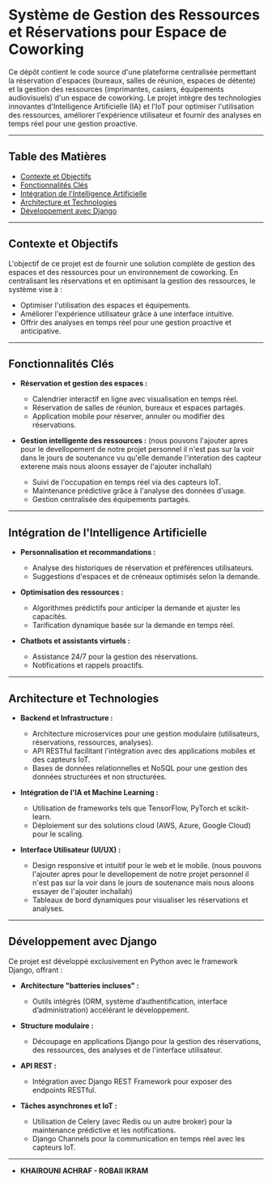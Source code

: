 # Système de Gestion des Ressources et Réservations pour Espace de Coworking

Ce dépôt contient le code source d'une plateforme centralisée permettant la réservation d'espaces (bureaux, salles de réunion, espaces de détente) et la gestion des ressources (imprimantes, casiers, équipements audiovisuels) d'un espace de coworking. Le projet intègre des technologies innovantes d'Intelligence Artificielle (IA) et l'IoT pour optimiser l'utilisation des ressources, améliorer l'expérience utilisateur et fournir des analyses en temps réel pour une gestion proactive.

---

## Table des Matières

- [Contexte et Objectifs](#contexte-et-objectifs)
- [Fonctionnalités Clés](#fonctionnalités-clés)
- [Intégration de l'Intelligence Artificielle](#intégration-de-lintelligence-artificielle)
- [Architecture et Technologies](#architecture-et-technologies)
- [Développement avec Django](#développement-avec-django)
---

## Contexte et Objectifs

L'objectif de ce projet est de fournir une solution complète de gestion des espaces et des ressources pour un environnement de coworking. En centralisant les réservations et en optimisant la gestion des ressources, le système vise à :

- Optimiser l'utilisation des espaces et équipements.
- Améliorer l'expérience utilisateur grâce à une interface intuitive.
- Offrir des analyses en temps réel pour une gestion proactive et anticipative.

---

## Fonctionnalités Clés

- **Réservation et gestion des espaces :**
  - Calendrier interactif en ligne avec visualisation en temps réel.
  - Réservation de salles de réunion, bureaux et espaces partagés.
  - Application mobile pour réserver, annuler ou modifier des réservations.

- **Gestion intelligente des ressources :** (nous pouvons l'ajouter apres pour le devellopement de notre projet personnel il n'est pas sur la voir dans le jours de soutenance vu qu'elle demande l'interation des capteur exterene  mais nous aloons essayer de l'ajouter inchallah)
  - Suivi de l'occupation en temps réel via des capteurs IoT.
  - Maintenance prédictive grâce à l'analyse des données d'usage.
  - Gestion centralisée des équipements partagés.

---

## Intégration de l'Intelligence Artificielle

- **Personnalisation et recommandations :**
  - Analyse des historiques de réservation et préférences utilisateurs.
  - Suggestions d'espaces et de créneaux optimisés selon la demande.

- **Optimisation des ressources :**
  - Algorithmes prédictifs pour anticiper la demande et ajuster les capacités.
  - Tarification dynamique basée sur la demande en temps réel.

- **Chatbots et assistants virtuels :**
  - Assistance 24/7 pour la gestion des réservations.
  - Notifications et rappels proactifs.

---

## Architecture et Technologies

- **Backend et Infrastructure :**
  - Architecture microservices pour une gestion modulaire (utilisateurs, réservations, ressources, analyses).
  - API RESTful facilitant l'intégration avec des applications mobiles et des capteurs IoT.
  - Bases de données relationnelles et NoSQL pour une gestion des données structurées et non structurées.

- **Intégration de l'IA et Machine Learning :**
  - Utilisation de frameworks tels que TensorFlow, PyTorch et scikit-learn.
  - Déploiement sur des solutions cloud (AWS, Azure, Google Cloud) pour le scaling.

- **Interface Utilisateur (UI/UX) :**
  - Design responsive et intuitif pour le web et le mobile. (nous pouvons l'ajouter apres pour le devellopement de notre projet personnel il n'est pas sur la voir dans le jours de soutenance mais nous aloons essayer de l'ajouter inchallah)
  - Tableaux de bord dynamiques pour visualiser les réservations et analyses.

---

## Développement avec Django

Ce projet est développé exclusivement en Python avec le framework Django, offrant :
  
- **Architecture "batteries incluses" :**
  - Outils intégrés (ORM, système d’authentification, interface d’administration) accélérant le développement.
  
- **Structure modulaire :**
  - Découpage en applications Django pour la gestion des réservations, des ressources, des analyses et de l'interface utilisateur.
  
- **API REST :**
  - Intégration avec Django REST Framework pour exposer des endpoints RESTful.
  
- **Tâches asynchrones et IoT :**
  - Utilisation de Celery (avec Redis ou un autre broker) pour la maintenance prédictive et les notifications.
  - Django Channels pour la communication en temps réel avec les capteurs IoT.

---


- **KHAIROUNI ACHRAF - ROBAII IKRAM**
